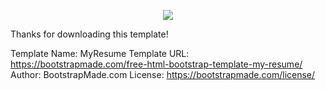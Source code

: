 <p align="center">
    <img src="https://skillicons.dev/icons?i=git,js,html,css" />
</p>

Thanks for downloading this template!

Template Name: MyResume
Template URL: https://bootstrapmade.com/free-html-bootstrap-template-my-resume/
Author: BootstrapMade.com
License: https://bootstrapmade.com/license/
